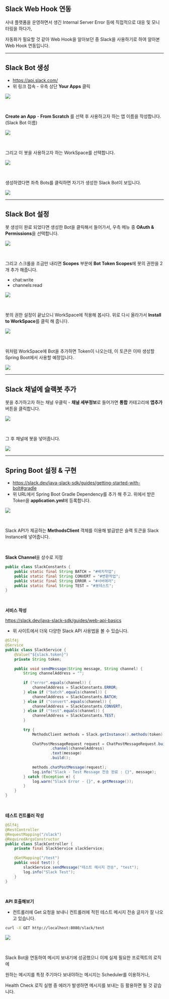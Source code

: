 ## Slack Web Hook 연동

사내 플랫폼을 운영하면서 생긴 Internal Server Error 등에 직접적으로 대응 및 모니터링을 하다가,

자동화가 필요할 것 같아 Web Hook을 알아보던 중 Slack을 사용하기로 하여 알아본 Web  Hook 연동입니다.

---

## Slack Bot 생성

- https://api.slack.com/
- 위 링크 접속 - 우측 상단 **Your Apps** 클릭

![](./1.png)

<br>

**Create an App** - **From Scratch** 를 선택 후 사용하고자 하는 앱 이름을 작성합니다. (Slack Bot 이름)

![](./2.png)

<br>

그리고 이 봇을 사용하고자 하는 WorkSpace를 선택합니다.

![](./3.png)

<br>

생성하였다면 좌측 Bots를 클릭하면 자기가 생성한 Slack Bot이 보입니다.

![](./4.png)

---

## Slack Bot 설정

봇 생성이 완료 되었다면 생성한 Bot을 클릭해서 들어가서, 우측 메뉴 중 **OAuth & Permissions**을 선택합니다.

![](./5.png)

<br>

그리고 스크롤을 조금만 내리면 **Scopes** 부분에 **Bot Token Scopes**에 봇의 권한을 2개 추가 해줍니다.

- chat:write
- channels:read

![](./6.png)

<br>

봇의 권한 설정이 끝났으니 WorkSpace에 적용해 봅시다. 위로 다시 올라가서 **Install to WorkSpace**를 클릭 해 줍니다.

![](./7.png)

<br>

위처럼 WorkSpace에 Bot을 추가하면 Token이 나오는데, 이 토큰은 이따 생성할 Spring Boot에서 사용할 예정입니다.

![](./8.png)

---

## Slack 채널에 슬랙봇 추가

봇을 추가하고자 하는 채널 우클릭 - **채널 세부정보**로 들어가면 **통합** 카테고리에 **앱추가** 버튼을 클릭합니다.

![](./9.png)

<br>

그 후 채널에 봇을 넣어줍니다.

![](./10.png)

---

## Spring Boot 설정 & 구현

- https://slack.dev/java-slack-sdk/guides/getting-started-with-bolt#gradle
- 위 URL에서 Spring Boot Gradle Dependency를 추가 해 주고. 위에서 받은 Token을 **application.yml**에 등록합니다.

![](./11.png)

<br>

Slack API가 제공하는 **MethodsClient** 객체를 이용해 발급받은 슬랙 토큰을 Slack Instance에 넣어줍니다.

<br>

**Slack Channel**을 상수로 지정

```java
public class SlackConstants {  
    public static final String BATCH = "#배치작업";  
    public static final String CONVERT = "#변환작업";  
    public static final String ERROR = "#서버에러";  
    public static final String TEST = "#봇테스트";  
}
```

<br>

**서비스 작성**

https://slack.dev/java-slack-sdk/guides/web-api-basics

- 위 사이트에서 더욱 다양한 Slack API 사용법을 볼 수 있습니다.

```java
@Slf4j  
@Service  
public class SlackService {  
    @Value("${slack.token}")  
    private String token;  
  
    public void sendMessage(String message, String channel) {  
        String channelAddress = "";  
  
        if ("error".equals(channel)) {  
            channelAddress = SlackConstants.ERROR;  
        } else if ("batch".equals(channel)) {  
            channelAddress = SlackConstants.BATCH;  
        } else if ("convert".equals(channel)) {  
            channelAddress = SlackConstants.CONVERT;  
        } else if ("test".equals(channel)) {  
            channelAddress = SlackConstants.TEST;  
        }  
  
        try {  
            MethodsClient methods = Slack.getInstance().methods(token);  
  
            ChatPostMessageRequest request = ChatPostMessageRequest.builder()  
                    .channel(channelAddress)  
                    .text(message)  
                    .build();  
  
            methods.chatPostMessage(request);  
            log.info("Slack - Test Message 전송 완료 : {}", message);  
        } catch (Exception e) {  
            log.warn("Slack Error - {}", e.getMessage());  
        }  
    }  
}
```

<br>

**테스트 컨트롤러 작성**

```java
@Slf4j  
@RestController  
@RequestMapping("/slack")  
@RequiredArgsConstructor  
public class SlackController {  
    private final SlackService slackService;  
  
    @GetMapping("/test")  
    public void test() {  
        slackService.sendMessage("테스트 메시지 전송", "test");  
        log.info("Slack Test");  
    }  
}
```

<br>

**API 호출해보기**

- 컨트롤러에 Get 요청을 보내니 컨트롤러에 적힌 테스트 메시지 전송 글자가 잘 나오고 있습니다.

```bash
curl -X GET http://localhost:8080/slack/test
```

![](./12.png)

<br>

Slack Bot을 연동하여 메시지 보내기에 성공했으니 이제 실제 필요한 프로젝트의 로직에

원하는 메시지를 특정 주기마다 보내야하는 메시지는 Scheduler를 이용하거나,

Health Check 로직 실행 중 에러가 발생하면 메시지를 보내는 등 활용하면 될 것 같습니다.